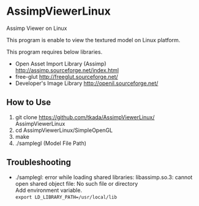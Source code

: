 AssimpViewerLinux
=================

Assimp Viewer on Linux


This program is enable to view the textured model on Linux platform.


This program requires below libraries.

* Open Asset Import Library (Assimp) http://assimp.sourceforge.net/index.html
* free-glut http://freeglut.sourceforge.net/
* Developer's Image Library http://openil.sourceforge.net/



How to Use
-------------------------
1. git clone https://github.com/tkada/AssimpViewerLinux/ AssimpViewerLinux
2. cd AssimpViewerLinux/SimpleOpenGL
3. make
4. ./samplegl (Model File Path)


Troubleshooting
--------------------------
* ./samplegl: error while loading shared libraries: libassimp.so.3: cannot open shared object file: No such file or directory  
Add environment variable.  
`export LD_LIBRARY_PATH=/usr/local/lib`



